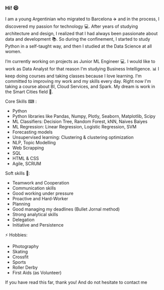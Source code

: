 ### Hi! 😄
I am a young Argentinian who migrated to Barcelona ✈️ and in the process, I discovered my passion for technology 💻. After years of studying architecture and design, I realized that I had always been passionate about data and development 📚. So during the confinement, I started to study Python in a self-taught way, and then I studied at the Data Science at all women. 

I’m currently working on projects as Junior ML Engineer 💻. I would like to work as Data Analyst for that reason I'm studying Business Intelligence. 📊 I keep doing courses and taking classes because I love learning. I'm committed to improving my work and my skills every day. Right now I'm taking a course about BI, Cloud Services, and Spark. My dream  is work in the Smart Cities field 🏢.


Core Skills ⌨ :
- Python
- Python libraries like Pandas, Numpy, Plotly, Seaborn, Matplotlib, Scipy
- ML Classifiers: Decision Tree, Random Forest, kNN, Naives Baiyes
- ML Regression: Linear Regression, Logistic Regression, SVM
- Forecasting models 
- Unsupervised learning: Clustering & clustering optimization
- NLP, Topic Modelling
- Web Scrapping
- SQL
- HTML & CSS
- Agile, SCRUM

Soft skills 👩:
- Teamwork and Cooperation
- Communication skills
- Good working under pressure
- Proactive and Hard-Worker
- Planning
- Good managing my deadlines (Bullet Jornal method)
- Strong analytical skills
- Delegation
- Initiative and Persistence

⚡ Hobbies: 
- Photography
- Skating
- Crossfit 
- Sports
- Roller Derby 
- First Aids (as Volunteer) 

If you have read this far, thank you! And do not hesitate to contact me
